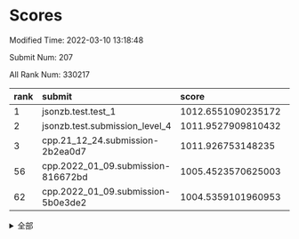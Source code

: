 # Scores

Modified Time: 2022-03-10 13:18:48

Submit Num: 207

All Rank Num: 330217

| rank |               submit               |       score        |       sigma        | pk_num |
| :--- | :--------------------------------- | :----------------- | :----------------- | :----- |
| 1    | jsonzb.test.test_1                 | 1012.6551090235172 | 0.78778718696999   | 6379   |
| 2    | jsonzb.test.submission_level_4     | 1011.9527909810432 | 0.7950633220853385 | 6380   |
| 3    | cpp.21_12_24.submission-2b2ea0d7   | 1011.926753148235  | 0.7872872926179083 | 6383   |
| 56   | cpp.2022_01_09.submission-816672bd | 1005.4523570625003 | 0.7097474945089721 | 6387   |
| 62   | cpp.2022_01_09.submission-5b0e3de2 | 1004.5359101960953 | 0.7130319251988283 | 6379   |


<details>
<summary>全部</summary>

| rank |                 submit                 |       score        |       sigma        | pk_num |
| :--- | :------------------------------------- | :----------------- | :----------------- | :----- |
| 1    | jsonzb.test.test_1                     | 1012.6551090235172 | 0.78778718696999   | 6379   |
| 2    | jsonzb.test.submission_level_4         | 1011.9527909810432 | 0.7950633220853385 | 6380   |
| 3    | cpp.21_12_24.submission-2b2ea0d7       | 1011.926753148235  | 0.7872872926179083 | 6383   |
| 4    | gobigger.level_3.submission_level_3_43 | 1011.2909182406793 | 0.7636792493575011 | 6384   |
| 5    | gobigger.level_3.submission_level_3_46 | 1011.2287901193239 | 0.7517901380134548 | 6386   |
| 6    | gobigger.level_3.submission_level_3_1  | 1011.1562430161525 | 0.7641639491669536 | 6374   |
| 7    | gobigger.level_3.submission_level_3_2  | 1011.1124714217253 | 0.7697700590150061 | 6379   |
| 8    | gobigger.level_3.submission_level_3_25 | 1011.1102389615695 | 0.7755081990772914 | 6380   |
| 9    | gobigger.level_3.submission_level_3_49 | 1011.0137579411843 | 0.7679107334934141 | 6379   |
| 10   | gobigger.level_3.submission_level_3_5  | 1010.9940127620921 | 0.7745557508348608 | 6382   |
| 11   | gobigger.level_3.submission_level_3_9  | 1010.7722240707748 | 0.7585346796722379 | 6381   |
| 12   | gobigger.level_3.submission_level_3_17 | 1010.7234300315839 | 0.752615112368441  | 6380   |
| 13   | gobigger.level_3.submission_level_3_23 | 1010.5862627544772 | 0.7727359981261382 | 6383   |
| 14   | gobigger.level_3.submission_level_3_16 | 1010.5330344729869 | 0.7492664728204752 | 6380   |
| 15   | gobigger.level_3.submission_level_3_41 | 1010.4924461494153 | 0.75471222070108   | 6382   |
| 16   | gobigger.level_3.submission_level_3_48 | 1010.4150753396168 | 0.7651099498453139 | 6379   |
| 17   | gobigger.level_3.submission_level_3_29 | 1010.4004938015471 | 0.7508876239635868 | 6380   |
| 18   | gobigger.level_3.submission_level_3_26 | 1010.2819380884752 | 0.7535008947003914 | 6376   |
| 19   | gobigger.level_3.submission_level_3_14 | 1010.2558928985575 | 0.7636890676952167 | 6374   |
| 20   | gobigger.level_3.submission_level_3_8  | 1010.2394789845932 | 0.7588521812122593 | 6382   |
| 21   | gobigger.level_3.submission_level_3_31 | 1010.1287969911466 | 0.7478779281701022 | 6380   |
| 22   | gobigger.level_3.submission_level_3_38 | 1010.033742801016  | 0.7454519053769257 | 6379   |
| 23   | gobigger.level_3.submission_level_3_45 | 1010.0097815125656 | 0.7724073613761144 | 6383   |
| 24   | gobigger.level_3.submission_level_3_13 | 1009.8525122589766 | 0.7537277460382082 | 6379   |
| 25   | gobigger.level_3.submission_level_3_21 | 1009.8064017135792 | 0.7602250941009493 | 6375   |
| 26   | gobigger.level_3.submission_level_3_28 | 1009.7631680231495 | 0.7341211510516573 | 6377   |
| 27   | gobigger.level_3.submission_level_3_0  | 1009.688134853154  | 0.7514736313671428 | 6381   |
| 28   | gobigger.level_3.submission_level_3_33 | 1009.6759556138654 | 0.7490651860166869 | 6384   |
| 29   | gobigger.level_3.submission_level_3_37 | 1009.6245151094929 | 0.7586911982703921 | 6384   |
| 30   | gobigger.level_3.submission_level_3_42 | 1009.603489319756  | 0.7515437813888531 | 6380   |
| 31   | gobigger.level_3.submission_level_3_12 | 1009.5901353641251 | 0.7450541104697227 | 6382   |
| 32   | gobigger.level_3.submission_level_3_19 | 1009.5825596287956 | 0.7643236903446315 | 6383   |
| 33   | gobigger.level_3.submission_level_3_6  | 1009.5768055185092 | 0.7495035344032962 | 6382   |
| 34   | gobigger.level_3.submission_level_3_44 | 1009.5172667166265 | 0.7423681455535609 | 6379   |
| 35   | gobigger.level_3.submission_level_3_24 | 1009.5085926525235 | 0.7274906670191699 | 6384   |
| 36   | gobigger.level_3.submission_level_3_39 | 1009.5073375213943 | 0.7356565444475065 | 6386   |
| 37   | gobigger.level_3.submission_level_3_30 | 1009.47556100109   | 0.7431996625795863 | 6379   |
| 38   | gobigger.level_3.submission_level_3_22 | 1009.374455075319  | 0.7468769376897956 | 6379   |
| 39   | gobigger.level_3.submission_level_3_4  | 1009.3547131497628 | 0.7796944243974504 | 6383   |
| 40   | gobigger.level_3.submission_level_3_15 | 1009.3238582041305 | 0.7658525598450393 | 6381   |
| 41   | gobigger.level_3.submission_level_3_10 | 1009.3167460290341 | 0.7383683346258647 | 6378   |
| 42   | gobigger.level_3.submission_level_3_27 | 1009.2330561320983 | 0.7485239383409    | 6380   |
| 43   | gobigger.level_3.submission_level_3_7  | 1008.9937633712567 | 0.741204679806159  | 6376   |
| 44   | gobigger.level_3.submission_level_3_36 | 1008.9769234198989 | 0.7585683188855619 | 6382   |
| 45   | gobigger.level_3.submission_level_3_32 | 1008.9607908047775 | 0.7439667981150654 | 6383   |
| 46   | gobigger.level_3.submission_level_3_3  | 1008.9009594642035 | 0.748899565650548  | 6379   |
| 47   | gobigger.level_3.submission_level_3_20 | 1008.804314875857  | 0.7697674986918053 | 6379   |
| 48   | gobigger.level_3.submission_level_3_11 | 1008.7947079961693 | 0.7590401926536054 | 6383   |
| 49   | gobigger.level_3.submission_level_3_47 | 1008.7515033869909 | 0.7346679345844165 | 6383   |
| 50   | gobigger.level_3.submission_level_3_40 | 1008.7036911772703 | 0.768994269547562  | 6378   |
| 51   | gobigger.level_3.submission_level_3_18 | 1008.6628234037946 | 0.7379798132702019 | 6379   |
| 52   | gobigger.level_3.submission_level_3_34 | 1008.6341148349607 | 0.7168152709012572 | 6382   |
| 53   | gobigger.level_3.submission_level_3_35 | 1008.5518419809599 | 0.728452058281658  | 6381   |
| 54   | gobigger.level_1.submission_level_1_26 | 1005.8301197166049 | 0.7448249231238464 | 6383   |
| 55   | gobigger.level_1.submission_level_1_19 | 1005.4909290233887 | 0.7161750766654192 | 6378   |
| 56   | cpp.2022_01_09.submission-816672bd     | 1005.4523570625003 | 0.7097474945089721 | 6387   |
| 57   | gobigger.level_1.submission_level_1_49 | 1005.2717278563913 | 0.7138761629608108 | 6384   |
| 58   | gobigger.level_1.submission_level_1_39 | 1005.0853823359906 | 0.7267152923380067 | 6381   |
| 59   | gobigger.level_1.submission_level_1_6  | 1005.0418658169793 | 0.7163460721104434 | 6384   |
| 60   | gobigger.level_1.submission_level_1_2  | 1004.6888409404648 | 0.7182513614601407 | 6385   |
| 61   | gobigger.level_1.submission_level_1_14 | 1004.5638585004344 | 0.7253174734498586 | 6384   |
| 62   | cpp.2022_01_09.submission-5b0e3de2     | 1004.5359101960953 | 0.7130319251988283 | 6379   |
| 63   | gobigger.level_1.submission_level_1_18 | 1004.433357736329  | 0.7025252874472113 | 6380   |
| 64   | gobigger.level_1.submission_level_1_16 | 1004.4132194898825 | 0.7205902822650595 | 6378   |
| 65   | gobigger.level_1.submission_level_1_37 | 1004.3495368084284 | 0.7261297196691502 | 6381   |
| 66   | gobigger.level_1.submission_level_1_29 | 1004.3483665230971 | 0.7353602364871318 | 6383   |
| 67   | gobigger.level_1.submission_level_1_31 | 1004.3145369598365 | 0.731195812683281  | 6381   |
| 68   | gobigger.level_1.submission_level_1_30 | 1004.1062144844554 | 0.7119810096666416 | 6383   |
| 69   | gobigger.level_1.submission_level_1_4  | 1004.0666212849278 | 0.7130084901272229 | 6381   |
| 70   | gobigger.level_1.submission_level_1_12 | 1003.9579650054944 | 0.7255016606715381 | 6383   |
| 71   | gobigger.level_1.submission_level_1_11 | 1003.8991278917665 | 0.7188731149602827 | 6384   |
| 72   | gobigger.level_1.submission_level_1_33 | 1003.8879911997352 | 0.7077780374264013 | 6377   |
| 73   | gobigger.level_1.submission_level_1_32 | 1003.8220434795719 | 0.7184081863526279 | 6381   |
| 74   | gobigger.level_1.submission_level_1_5  | 1003.7941179756469 | 0.7243321197351316 | 6382   |
| 75   | gobigger.level_1.submission_level_1_20 | 1003.7597026292874 | 0.715405384434317  | 6380   |
| 76   | gobigger.level_1.submission_level_1_48 | 1003.7427182367181 | 0.7125152539933999 | 6383   |
| 77   | gobigger.level_1.submission_level_1_28 | 1003.6970424300198 | 0.7056042751773045 | 6381   |
| 78   | gobigger.level_1.submission_level_1_17 | 1003.6618302915942 | 0.7123273650121152 | 6382   |
| 79   | gobigger.level_1.submission_level_1_44 | 1003.563880612438  | 0.7190998477451844 | 6383   |
| 80   | gobigger.level_1.submission_level_1_3  | 1003.5150285349129 | 0.714376084302335  | 6381   |
| 81   | gobigger.level_1.submission_level_1_45 | 1003.41038640313   | 0.7142608746234494 | 6382   |
| 82   | gobigger.level_1.submission_level_1_41 | 1003.2883394789826 | 0.7152694938372333 | 6379   |
| 83   | gobigger.level_1.submission_level_1_7  | 1003.279542445672  | 0.70748349869121   | 6381   |
| 84   | gobigger.level_1.submission_level_1_9  | 1003.2334446536739 | 0.713860623837181  | 6379   |
| 85   | gobigger.level_1.submission_level_1_42 | 1003.1321862796154 | 0.7277072315083494 | 6374   |
| 86   | gobigger.level_1.submission_level_1_36 | 1003.046197490853  | 0.714275465772861  | 6379   |
| 87   | gobigger.level_1.submission_level_1_46 | 1003.0070797115703 | 0.7311209862415685 | 6383   |
| 88   | gobigger.level_1.submission_level_1_13 | 1002.9906291849537 | 0.7111163052421526 | 6379   |
| 89   | gobigger.level_1.submission_level_1_38 | 1002.9718124728485 | 0.7223993398427204 | 6381   |
| 90   | gobigger.level_1.submission_level_1_27 | 1002.9680609410079 | 0.7353013088207245 | 6382   |
| 91   | gobigger.level_1.submission_level_1_10 | 1002.9436697259546 | 0.722773548052363  | 6377   |
| 92   | gobigger.level_1.submission_level_1_15 | 1002.9166869765095 | 0.7079394844707004 | 6385   |
| 93   | gobigger.level_1.submission_level_1_47 | 1002.8884210199708 | 0.7202422730121043 | 6383   |
| 94   | gobigger.level_1.submission_level_1_23 | 1002.8879626122628 | 0.7132618004320789 | 6384   |
| 95   | gobigger.level_1.submission_level_1_1  | 1002.8824619720278 | 0.7166702229423094 | 6379   |
| 96   | gobigger.level_1.submission_level_1_40 | 1002.7757811486623 | 0.7066595443749373 | 6379   |
| 97   | gobigger.level_1.submission_level_1_35 | 1002.7267447798039 | 0.7119622737132372 | 6377   |
| 98   | gobigger.level_1.submission_level_1_8  | 1002.6991628659573 | 0.7025277782374347 | 6382   |
| 99   | gobigger.level_1.submission_level_1_21 | 1002.6831374002752 | 0.7147455782037299 | 6380   |
| 100  | gobigger.level_1.submission_level_1_25 | 1002.6208421179333 | 0.7168200685377216 | 6387   |
| 101  | gobigger.level_1.submission_level_1_24 | 1002.5208611190366 | 0.723434974132494  | 6381   |
| 102  | gobigger.level_1.submission_level_1_43 | 1002.4826689925283 | 0.701278338280372  | 6378   |
| 103  | gobigger.level_1.submission_level_1_34 | 1002.4790673140142 | 0.714206063005188  | 6380   |
| 104  | gobigger.level_1.submission_level_1_0  | 1001.9053597759741 | 0.7121648598865814 | 6380   |
| 105  | gobigger.level_1.submission_level_1_22 | 1001.7659996603683 | 0.717309693311005  | 6383   |
| 106  | gobigger.random.submission_random_25   | 997.1255823529395  | 0.7078828203829395 | 6379   |
| 107  | gobigger.random.submission_random_32   | 996.9895394212601  | 0.7085084378552398 | 6381   |
| 108  | gobigger.random.submission_random_5    | 996.9579773733891  | 0.7085448136191165 | 6381   |
| 109  | gobigger.random.submission_random_48   | 996.7780508610798  | 0.7003360926893686 | 6381   |
| 110  | gobigger.random.submission_random_46   | 996.7434262294191  | 0.7205314692113046 | 6380   |
| 111  | gobigger.random.submission_random_43   | 996.7103108357671  | 0.7083426120397435 | 6382   |
| 112  | gobigger.random.submission_random_38   | 996.7098229086439  | 0.7280662325029289 | 6381   |
| 113  | gobigger.random.submission_random_0    | 996.6788223728188  | 0.7080464901639015 | 6384   |
| 114  | gobigger.random.submission_random_11   | 996.6310506223307  | 0.701886672687815  | 6379   |
| 115  | gobigger.random.submission_random_7    | 996.5138249936439  | 0.7122929395921898 | 6377   |
| 116  | gobigger.random.submission_random_4    | 996.5079336144581  | 0.6966196647477207 | 6383   |
| 117  | gobigger.random.submission_random_47   | 996.4631852462212  | 0.7050498320875567 | 6378   |
| 118  | gobigger.random.submission_random_13   | 996.4420108058711  | 0.7109887411444578 | 6383   |
| 119  | gobigger.random.submission_random_17   | 996.3700980434766  | 0.718585544155912  | 6379   |
| 120  | gobigger.random.submission_random_23   | 996.3667917305871  | 0.7237977350672407 | 6379   |
| 121  | gobigger.random.submission_random_1    | 996.3524284004338  | 0.7146194951861159 | 6380   |
| 122  | gobigger.random.submission_random_31   | 996.253176291832   | 0.7053166142210455 | 6383   |
| 123  | gobigger.random.submission_random_16   | 996.0892685571757  | 0.7176492432701581 | 6381   |
| 124  | gobigger.random.submission_random_44   | 996.0556372345782  | 0.7140598870619671 | 6380   |
| 125  | gobigger.random.submission_random_12   | 996.017691484737   | 0.7207820614721424 | 6380   |
| 126  | gobigger.random.submission_random_40   | 996.0111550912518  | 0.7067607000815668 | 6381   |
| 127  | gobigger.random.submission_random_49   | 996.0096498489316  | 0.7103091502115727 | 6385   |
| 128  | gobigger.random.submission_random_33   | 995.9987605402549  | 0.7025171702851627 | 6378   |
| 129  | gobigger.random.submission_random_15   | 995.9633848586204  | 0.722886105012047  | 6381   |
| 130  | gobigger.random.submission_random_3    | 995.9593086937616  | 0.7064227774898834 | 6382   |
| 131  | gobigger.random.submission_random_24   | 995.9416991494637  | 0.7152915788315617 | 6382   |
| 132  | gobigger.random.submission_random_29   | 995.90940755985    | 0.7172151055039514 | 6382   |
| 133  | gobigger.random.submission_random_14   | 995.9040376916008  | 0.7194556057079547 | 6379   |
| 134  | gobigger.random.submission_random_37   | 995.9035569704523  | 0.7085978225619973 | 6383   |
| 135  | gobigger.random.submission_random_26   | 995.8976116515611  | 0.700031086097951  | 6384   |
| 136  | gobigger.random.submission_random_22   | 995.8125735476448  | 0.7111502184848791 | 6382   |
| 137  | gobigger.random.submission_random_18   | 995.6756514046227  | 0.709549353305264  | 6380   |
| 138  | gobigger.random.submission_random_9    | 995.6741376758262  | 0.7114586073463584 | 6379   |
| 139  | gobigger.random.submission_random_27   | 995.6362907226629  | 0.7199945796136966 | 6382   |
| 140  | gobigger.random.submission_random_2    | 995.6032145743085  | 0.6973381062804035 | 6382   |
| 141  | gobigger.random.submission_random_41   | 995.5894872756386  | 0.7099510562300184 | 6383   |
| 142  | gobigger.random.submission_random_45   | 995.553356238308   | 0.7053220225949509 | 6380   |
| 143  | gobigger.random.submission_random_19   | 995.5060791149939  | 0.7114422727010247 | 6374   |
| 144  | gobigger.random.submission_random_30   | 995.4813013720257  | 0.7223823563678322 | 6380   |
| 145  | gobigger.random.submission_random_6    | 995.4068810302933  | 0.7101949042380339 | 6380   |
| 146  | gobigger.random.submission_random_35   | 995.3985988513998  | 0.7212344882114535 | 6385   |
| 147  | gobigger.random.submission_random_8    | 995.366360682682   | 0.7141410530660043 | 6381   |
| 148  | gobigger.random.submission_random_39   | 995.3434849883943  | 0.7028955318432885 | 6381   |
| 149  | gobigger.random.submission_random_20   | 995.3171991592696  | 0.712188847749438  | 6377   |
| 150  | gobigger.random.submission_random_42   | 995.279696694174   | 0.7140545266184534 | 6387   |
| 151  | gobigger.random.submission_random_34   | 995.2088851498348  | 0.7177245107508055 | 6384   |
| 152  | gobigger.random.submission_random_28   | 994.626154129343   | 0.7165591506431116 | 6381   |
| 153  | gobigger.random.submission_random_21   | 994.6114881307745  | 0.7269721736388254 | 6382   |
| 154  | gobigger.random.submission_random_36   | 994.5788410645168  | 0.7095830475590125 | 6380   |
| 155  | gobigger.random.submission_random_10   | 994.3180502661764  | 0.7144433041014976 | 6386   |
| 156  | gobigger.level_2.submission_level_2_41 | 994.0291395538958  | 0.7295416011705868 | 6385   |
| 157  | gobigger.level_2.submission_level_2_7  | 994.0117098376381  | 0.7359912425637118 | 6378   |
| 158  | gobigger.level_2.submission_level_2_32 | 993.5144505930899  | 0.7357233177415112 | 6385   |
| 159  | gobigger.level_2.submission_level_2_49 | 993.4484466997264  | 0.7263206432960322 | 6382   |
| 160  | gobigger.level_2.submission_level_2_18 | 993.3588914386155  | 0.7257198983529127 | 6383   |
| 161  | gobigger.level_2.submission_level_2_4  | 993.1241075304486  | 0.7242400433834747 | 6380   |
| 162  | gobigger.level_2.submission_level_2_30 | 993.0032712344445  | 0.7421707398173905 | 6383   |
| 163  | gobigger.level_2.submission_level_2_27 | 992.973352140089   | 0.728379712553877  | 6381   |
| 164  | gobigger.level_2.submission_level_2_44 | 992.9680834145198  | 0.7387921365402824 | 6373   |
| 165  | gobigger.level_2.submission_level_2_2  | 992.9514390207971  | 0.7351311358155819 | 6383   |
| 166  | gobigger.level_2.submission_level_2_22 | 992.9380721753579  | 0.7472974067721393 | 6381   |
| 167  | gobigger.level_2.submission_level_2_48 | 992.8474590940319  | 0.728163338419743  | 6375   |
| 168  | gobigger.level_2.submission_level_2_8  | 992.7281785082812  | 0.7518269368901346 | 6385   |
| 169  | gobigger.level_2.submission_level_2_33 | 992.5111469723026  | 0.7349850978092392 | 6378   |
| 170  | gobigger.level_2.submission_level_2_5  | 992.5057942552388  | 0.7394482270977671 | 6380   |
| 171  | gobigger.level_2.submission_level_2_36 | 992.4849522463475  | 0.7511399963273601 | 6382   |
| 172  | gobigger.level_2.submission_level_2_34 | 992.4811857455733  | 0.729182179314884  | 6382   |
| 173  | gobigger.level_2.submission_level_2_24 | 992.4569705720452  | 0.7354872741639444 | 6385   |
| 174  | gobigger.level_2.submission_level_2_31 | 992.4361519530702  | 0.748207710319637  | 6381   |
| 175  | gobigger.level_2.submission_level_2_45 | 992.2844054190537  | 0.7387922718912869 | 6378   |
| 176  | gobigger.level_2.submission_level_2_10 | 992.2749771646571  | 0.7309700229954337 | 6381   |
| 177  | gobigger.level_2.submission_level_2_12 | 992.2585813408673  | 0.7278369308521406 | 6374   |
| 178  | gobigger.level_2.submission_level_2_16 | 992.258316207751   | 0.7384883088416482 | 6380   |
| 179  | gobigger.level_2.submission_level_2_47 | 992.1487413659055  | 0.7577620146106474 | 6379   |
| 180  | gobigger.level_2.submission_level_2_11 | 992.0944102506654  | 0.7554735269483736 | 6381   |
| 181  | gobigger.level_2.submission_level_2_23 | 992.078329730675   | 0.7415772313233605 | 6384   |
| 182  | gobigger.level_2.submission_level_2_1  | 992.0783255788191  | 0.7493442051297555 | 6382   |
| 183  | gobigger.level_2.submission_level_2_20 | 991.9369916480698  | 0.7773272426537855 | 6380   |
| 184  | gobigger.level_2.submission_level_2_29 | 991.9259313139779  | 0.7448279807525456 | 6383   |
| 185  | gobigger.level_2.submission_level_2_46 | 991.9080831223969  | 0.7490939968076124 | 6380   |
| 186  | gobigger.level_2.submission_level_2_40 | 991.9077970926204  | 0.7607773543537525 | 6381   |
| 187  | gobigger.level_2.submission_level_2_3  | 991.8872409833301  | 0.7415086396102213 | 6380   |
| 188  | gobigger.level_2.submission_level_2_38 | 991.8610508780721  | 0.750401708107494  | 6384   |
| 189  | gobigger.level_2.submission_level_2_39 | 991.7269202916729  | 0.753538130561485  | 6388   |
| 190  | gobigger.level_2.submission_level_2_21 | 991.6880272666394  | 0.7782183674539045 | 6382   |
| 191  | gobigger.level_2.submission_level_2_9  | 991.5502885164934  | 0.7644383463842955 | 6382   |
| 192  | gobigger.level_2.submission_level_2_37 | 991.3318002441354  | 0.7504828826583668 | 6383   |
| 193  | gobigger.level_2.submission_level_2_15 | 991.2657060403101  | 0.7621975857754317 | 6382   |
| 194  | gobigger.level_2.submission_level_2_19 | 991.1916524579335  | 0.7541655550098494 | 6380   |
| 195  | gobigger.level_2.submission_level_2_6  | 991.1510543549882  | 0.7508192585171729 | 6381   |
| 196  | gobigger.level_2.submission_level_2_14 | 991.1435333605973  | 0.752229821059867  | 6382   |
| 197  | gobigger.level_2.submission_level_2_25 | 991.0847851090019  | 0.7387882098420869 | 6378   |
| 198  | gobigger.level_2.submission_level_2_35 | 990.9807162949388  | 0.7441373512543218 | 6383   |
| 199  | gobigger.level_2.submission_level_2_0  | 990.9451373603583  | 0.7807907579823216 | 6379   |
| 200  | gobigger.level_2.submission_level_2_28 | 990.8627283400045  | 0.7568336799124883 | 6381   |
| 201  | gobigger.level_2.submission_level_2_17 | 990.8528334222743  | 0.7651069575238774 | 6383   |
| 202  | gobigger.level_2.submission_level_2_43 | 990.6632288114674  | 0.7766010870236135 | 6377   |
| 203  | gobigger.level_2.submission_level_2_26 | 990.4437773736793  | 0.7706152492094164 | 6383   |
| 204  | gobigger.level_2.submission_level_2_42 | 990.4121091108444  | 0.7811528272896983 | 6381   |
| 205  | gobigger.level_2.submission_level_2_13 | 990.1426293595905  | 0.7694557772379668 | 6381   |
| 206  | gobigger.none.submission_none_0        | 977.523919034822   | 1.2844210035983763 | 6384   |
| 207  | gobigger.none.submission_none_1        | 977.068461140946   | 1.3418721180174633 | 6389   |

</details>